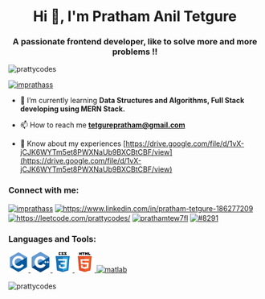 <h1 align="center">Hi 👋, I'm Pratham Anil Tetgure</h1>
<h3 align="center">A passionate frontend developer, like to solve more and more problems !!</h3>

<p align="left"> <img src="https://komarev.com/ghpvc/?username=prattycodes&label=Profile%20views&color=0e75b6&style=flat" alt="prattycodes" /> </p>

<p align="left"> <a href="https://twitter.com/imprathass" target="blank"><img src="https://img.shields.io/twitter/follow/imprathass?logo=twitter&style=for-the-badge" alt="imprathass" /></a> </p>

- 🌱 I’m currently learning **Data Structures and Algorithms, Full Stack developing using MERN Stack.**

- 📫 How to reach me **tetgurepratham@gmail.com**

- 📄 Know about my experiences [https://drive.google.com/file/d/1vX-jCJK6WYTm5et8PWXNaUb9BXCBtCBF/view](https://drive.google.com/file/d/1vX-jCJK6WYTm5et8PWXNaUb9BXCBtCBF/view)

<h3 align="left">Connect with me:</h3>
<p align="left">
<a href="https://twitter.com/imprathass" target="blank"><img align="center" src="https://raw.githubusercontent.com/rahuldkjain/github-profile-readme-generator/master/src/images/icons/Social/twitter.svg" alt="imprathass" height="30" width="40" /></a>
<a href="https://linkedin.com/in/https://www.linkedin.com/in/pratham-tetgure-186277209" target="blank"><img align="center" src="https://raw.githubusercontent.com/rahuldkjain/github-profile-readme-generator/master/src/images/icons/Social/linked-in-alt.svg" alt="https://www.linkedin.com/in/pratham-tetgure-186277209" height="30" width="40" /></a>
<a href="https://www.leetcode.com/https://leetcode.com/prattycodes/" target="blank"><img align="center" src="https://raw.githubusercontent.com/rahuldkjain/github-profile-readme-generator/master/src/images/icons/Social/leet-code.svg" alt="https://leetcode.com/prattycodes/" height="30" width="40" /></a>
<a href="https://auth.geeksforgeeks.org/user/prathamtew7fl" target="blank"><img align="center" src="https://raw.githubusercontent.com/rahuldkjain/github-profile-readme-generator/master/src/images/icons/Social/geeks-for-geeks.svg" alt="prathamtew7fl" height="30" width="40" /></a>
<a href="https://discord.gg/#8291" target="blank"><img align="center" src="https://raw.githubusercontent.com/rahuldkjain/github-profile-readme-generator/master/src/images/icons/Social/discord.svg" alt="#8291" height="30" width="40" /></a>
</p>

<h3 align="left">Languages and Tools:</h3>
<p align="left"> <a href="https://www.cprogramming.com/" target="_blank" rel="noreferrer"> <img src="https://raw.githubusercontent.com/devicons/devicon/master/icons/c/c-original.svg" alt="c" width="40" height="40"/> </a> <a href="https://www.w3schools.com/cpp/" target="_blank" rel="noreferrer"> <img src="https://raw.githubusercontent.com/devicons/devicon/master/icons/cplusplus/cplusplus-original.svg" alt="cplusplus" width="40" height="40"/> </a> <a href="https://www.w3schools.com/css/" target="_blank" rel="noreferrer"> <img src="https://raw.githubusercontent.com/devicons/devicon/master/icons/css3/css3-original-wordmark.svg" alt="css3" width="40" height="40"/> </a> <a href="https://www.w3.org/html/" target="_blank" rel="noreferrer"> <img src="https://raw.githubusercontent.com/devicons/devicon/master/icons/html5/html5-original-wordmark.svg" alt="html5" width="40" height="40"/> </a> <a href="https://www.mathworks.com/" target="_blank" rel="noreferrer"> <img src="https://upload.wikimedia.org/wikipedia/commons/2/21/Matlab_Logo.png" alt="matlab" width="40" height="40"/> </a> </p>

<p><img align="center" src="https://github-readme-stats.vercel.app/api/top-langs?username=prattycodes&show_icons=true&locale=en&layout=compact" alt="prattycodes" /></p>
